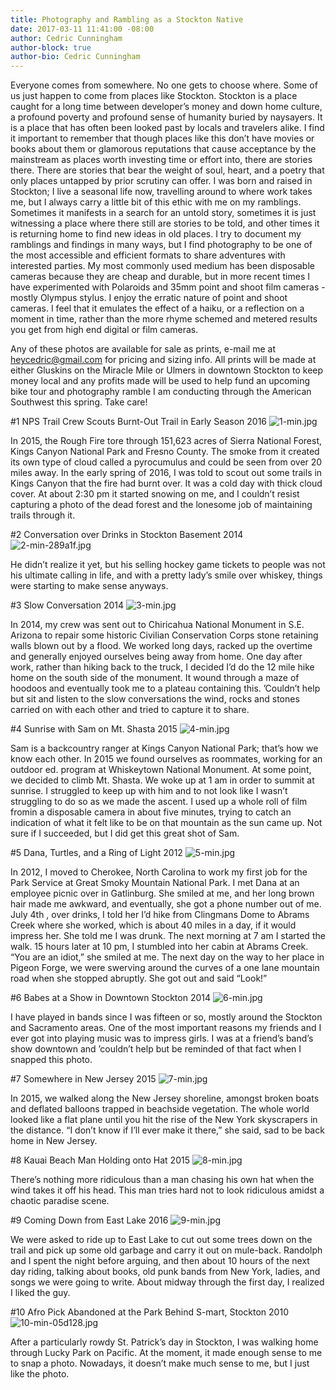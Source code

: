 ```yaml
---
title: Photography and Rambling as a Stockton Native
date: 2017-03-11 11:41:00 -08:00
author: Cedric Cunningham
author-block: true
author-bio: Cedric Cunningham
---
```


Everyone comes from somewhere. No one gets to choose where. Some of us just happen to come from places like Stockton. Stockton is a place caught for a long time between developer’s money and down home culture, a profound poverty and profound sense of humanity buried by naysayers. It is a place that has often been looked past by locals and travelers alike. I find it important to remember that though places like this don’t have movies or books about them or glamorous reputations that cause acceptance by the mainstream as places worth investing time or effort into, there are stories there. There are stories that bear the weight of soul, heart, and a poetry that only places untapped by prior scrutiny can offer. I was born and raised in Stockton; I live a seasonal life now, travelling around to where work takes me, but I always carry a little bit of this ethic with me on my ramblings. Sometimes it manifests in a search for an untold story, sometimes it is just witnessing a place where there still are stories to be told, and other times it is returning home to find new ideas in old places. I try to document my ramblings and findings in many ways, but I find photography to be one of the most accessible and efficient formats to share adventures with interested parties. My most commonly used medium has been disposable cameras because they are cheap and durable, but in more recent times I have experimented with Polaroids and 35mm point and shoot film cameras -mostly Olympus stylus. I enjoy the erratic nature of point and shoot cameras. I feel that it emulates the effect of a haiku, or a reflection on a moment in time, rather than the more rhyme schemed and metered results you get from high end digital or film cameras. 

Any of these photos are available for sale as prints, e-mail me at heycedric@gmail.com for pricing and sizing info. All prints will be made at either Gluskins on the Miracle Mile or Ulmers in downtown Stockton to keep money local and any profits made will be used to help fund an upcoming bike tour and photography ramble I am conducting through the American Southwest this spring. Take care!

#1
NPS Trail Crew Scouts Burnt-Out Trail in Early Season 
2016
![1-min.jpg](/uploads/1-min.jpg)

In 2015, the Rough Fire tore through 151,623 acres of Sierra National Forest, Kings Canyon National Park and Fresno County. The smoke from it created its own type of cloud called a pyrocumulus and could be seen from over 20 miles away. In the early spring of 2016, I was told to scout out some trails in Kings Canyon that the fire had burnt over. It was a cold day with thick cloud cover. At about 2:30 pm it started snowing on me, and I couldn’t resist capturing a photo of the dead forest and the lonesome job of maintaining trails through it.

#2
Conversation over Drinks in Stockton Basement
2014
![2-min-289a1f.jpg](/uploads/2-min-289a1f.jpg)

He didn’t realize it yet, but his selling hockey game tickets to people was not his ultimate calling in life, and with a pretty lady’s smile over whiskey, things were starting to make sense anyways.

#3
Slow Conversation
2014
![3-min.jpg](/uploads/3-min.jpg)

In 2014, my crew was sent out to Chiricahua National Monument in S.E. Arizona to repair some historic Civilian Conservation Corps stone retaining walls blown out by a flood. We worked long days, racked up the overtime and generally enjoyed ourselves being away from home. One day after work, rather than hiking back to the truck, I decided I’d do the 12 mile hike home on the south side of the monument. It wound through a maze of hoodoos and eventually took me to a plateau containing this. ’Couldn’t help but sit and listen to the slow conversations the wind, rocks and stones carried on with each other and tried to capture it to share.

#4
Sunrise with Sam on Mt. Shasta
2015
![4-min.jpg](/uploads/4-min.jpg)

Sam is a backcountry ranger at Kings Canyon National Park; that’s how we know each other. In 2015 we found ourselves as roommates, working for an outdoor ed. program at Whiskeytown National Monument. At some point, we decided to climb Mt. Shasta. We woke up at 1 am in order to summit at sunrise. I struggled to keep up with him and to not look like I wasn’t struggling to do so as we made the ascent. I used up a whole roll of film fromin a disposable camera in about five minutes, trying to catch an indication of what it felt like to be on that mountain as the sun came up. Not sure if I succeeded, but I did get this great shot of Sam. 

#5
Dana, Turtles, and a Ring of Light 
2012
![5-min.jpg](/uploads/5-min.jpg)

In 2012, I moved to Cherokee, North Carolina to work my first job for the Park Service at Great Smoky Mountain National Park. I met Dana at an employee picnic over in Gatlinburg. She smiled at me, and her long brown hair made me awkward, and eventually, she got a phone number out of me. July 4th , over drinks, I told her I’d hike from Clingmans Dome to Abrams Creek where she worked, which is about 40 miles in a day, if it would impress her. She told me I was drunk. The next morning at 7 am I started the walk. 15 hours later at 10 pm, I stumbled into her cabin at Abrams Creek. “You are an idiot,” she smiled at me. The next day on the way to her place in Pigeon Forge, we were swerving around the curves of a one lane mountain road when she stopped abruptly. She got out and said “Look!”

#6
Babes at a Show in Downtown Stockton
2014
![6-min.jpg](/uploads/6-min.jpg)

I have played in bands since I was fifteen or so, mostly around the Stockton and Sacramento areas. One of the most important reasons my friends and I ever got into playing music was to impress girls. I was at a friend’s band’s show downtown and ’couldn’t help but be reminded of that fact when I snapped this photo.

#7
Somewhere in New Jersey
2015
![7-min.jpg](/uploads/7-min.jpg)

In 2015, we walked along the New Jersey shoreline, amongst broken boats and deflated balloons trapped in beachside vegetation. The whole world looked like a flat plane until you hit the rise of the New York skyscrapers in the distance. “I don’t know if I’ll ever make it there,” she said, sad to be back home in New Jersey.

#8
Kauai Beach Man Holding onto Hat
2015
![8-min.jpg](/uploads/8-min.jpg)

There’s nothing more ridiculous than a man chasing his own hat when the wind takes it off his head. This man tries hard not to look ridiculous amidst a chaotic paradise scene.

#9
Coming Down from East Lake
2016
![9-min.jpg](/uploads/9-min.jpg)

We were asked to ride up to East Lake to cut out some trees down on the trail and pick up some old garbage and carry it out on mule-back. Randolph and I spent the night before arguing, and then about 10 hours of the next day riding, talking about books, old punk bands from New York, ladies, and songs we were going to write. About midway through the first day, I realized I liked the guy.

#10
Afro Pick Abandoned at the Park Behind S-mart, Stockton
2010
![10-min-05d128.jpg](/uploads/10-min-05d128.jpg)

After a particularly rowdy St. Patrick’s day in Stockton, I was walking home through Lucky Park on Pacific. At the moment, it made enough sense to me to snap a photo. Nowadays, it doesn’t make much sense to me, but I just like the photo. 